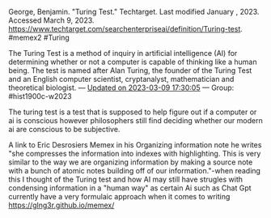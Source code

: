 George, Benjamin. "Turing Test." Techtarget. Last modified January , 2023. Accessed March 9, 2023. https://www.techtarget.com/searchenterpriseai/definition/Turing-test.
#memex2 #Turing 

The Turing Test is a method of inquiry in artificial intelligence (AI) for determining whether or not a computer is capable of thinking like a human being. The test is named after Alan Turing, the founder of the Turing Test and an English computer scientist, cryptanalyst, mathematician and theoretical biologist. — [Updated on 2023-03-09 17:30:05](https://hyp.is/8PeS7r7JEe20g_fpR5hzFw/www.techtarget.com/searchenterpriseai/definition/Turing-test) — Group: #hist1900c-w2023 


The turing test is a test that is supposed to help figure out if a computer or ai is conscious however philosophers still find deciding whether our modern ai are conscious to be subjective.

A link to Eric Desrosiers Memex in his Organizing information note he writes "she compresses the information into indexes with highlighting. This is very similar to the way we are organizing information by making a source note with a bunch of atomic notes building off of our information."-when reading this I thought of the Turing test and how AI may still have strugles with condensing information in a "human way" as certain Ai such as Chat Gpt currently have a very formulaic approach when it comes to writing https://glng3r.github.io/memex/





